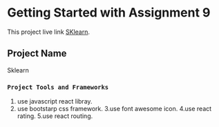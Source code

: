 # Getting Started with Assignment 9

This project live link [SKlearn](https://github.com/facebook/create-react-app).

## Project Name
Sklearn


### `Project Tools and Frameworks`

1. use javascript react libray.
2. use bootstarp css framework.
3.use font awesome icon.
4.use react rating.
5.use react routing.


